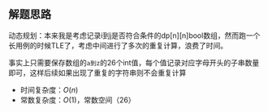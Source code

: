 ## 解题思路

动态规划：本来我是考虑记录i到j是否符合条件的dp[n][n]bool数组，然而跑一个长用例的时候TLE了，考虑中间进行了多次的重复计算，浪费了时间。

事实上只需要保存数组的`a到z`的26个int值，每个值记录对应字母开头的子串数量即可，这样后续如果出现了重复的字符串则不会重复计算

+ 时间复杂度：$O(n)$
+ 常数复杂度：$O(1)$，常数空间（26）